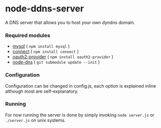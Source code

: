 node-ddns-server
================

A DNS server that allows you to host your own dyndns domain.

### Required modules
- [mysql][0] ( `npm install mysql` )
- [connect][1] ( `npm install connect` )
- [oauth2-provider][2] ( `npm install oauth2-provider` )
- [node-dns][3] ( `git submodule update --init` )

[0]: https://npmjs.org/package/mysql
[1]: https://npmjs.org/package/connect
[2]: https://npmjs.org/package/oauth2-provider
[3]: https://github.com/tjfontaine/node-dns

### Configuration
Configuration can be changed in config.js, each option is explained inline although most are self-explanatory.

### Running
For now running the server is done by simply invoking `node server.js` or `./server.js` on unix systems.